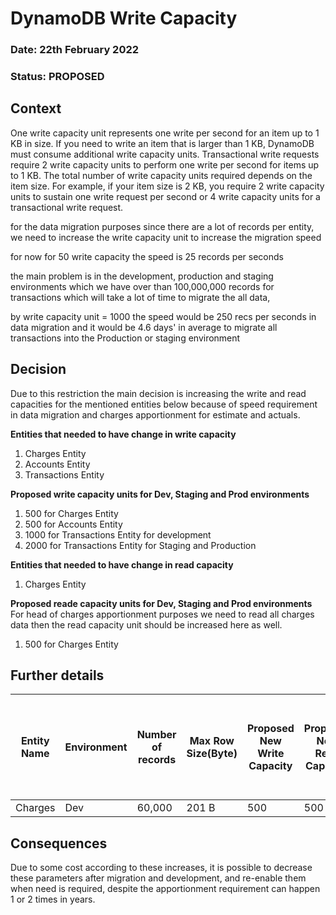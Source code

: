 # DynamoDB Write Capacity

### **Date:** 22th February 2022

### **Status:** PROPOSED

## **Context**

One write capacity unit represents one write per second for an item up to 1 KB in size. If you need to write an item that is larger than 1 KB, DynamoDB must consume additional write capacity units. Transactional write requests require 2 write capacity units to perform one write per second for items up to 1 KB. The total number of write capacity units required depends on the item size. For example, if your item size is 2 KB, you require 2 write capacity units to sustain one write request per second or 4 write capacity units for a transactional write request.


for the data migration purposes since there are a lot of records per entity, we need to increase the write capacity unit to increase the migration speed

for now for 50 write capacity the speed is 25 records per seconds

the main problem is in the development, production and staging environments which we have over than 100,000,000 records for transactions which will take a lot of time to migrate the all data,

by write capacity unit = 1000 the speed would be 250 recs per seconds in data migration and it would be 4.6 days' in average to migrate all transactions into the Production or staging environment

## **Decision**

Due to this restriction the main decision is increasing the write and read capacities for the mentioned entities below because of speed requirement in data migration and charges apportionment for estimate and actuals.

**Entities that needed to have change in write capacity**

1. Charges Entity
2. Accounts Entity
3. Transactions Entity

**Proposed write capacity units for Dev, Staging and Prod environments**

1. 500 for Charges Entity
2. 500 for Accounts Entity
3. 1000 for Transactions Entity for development
4. 2000 for Transactions Entity for Staging and Production

**Entities that needed to have change in read capacity**

1. Charges Entity

**Proposed reade capacity units for Dev, Staging and Prod environments**
For head of charges apportionment purposes we need to read all charges data then the read capacity unit should be increased here as well.

1. 500 for Charges Entity

## **Further details**

| Entity Name | Environment | Number of records | Max Row Size(Byte) | Proposed New Write Capacity | Proposed New Read Capacity | Number or records/second after the change | Estimated Time to move all the records from IFS -> FFS | The required AWS package size for each proposed change |
|------|------|------|------|------|------|------|------------------|-------------|
| Charges | Dev | 60,000 | 201 B | 500 | 500 | 500/Sec | 2m | ? |

## **Consequences**
Due to some cost according to these increases, it is possible to decrease these parameters after migration and development, and re-enable them when need is required, despite the apportionment requirement can happen 1 or 2 times in years.
